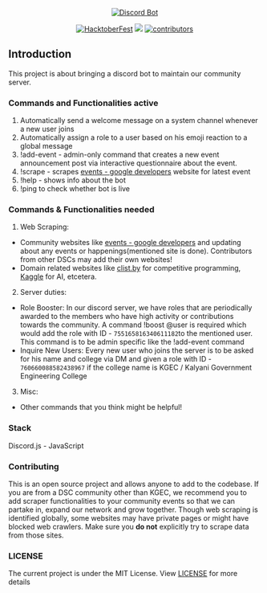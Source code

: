 <p align="center">
    <a href="https://github.com/DSCKGEC/community-discord-bot">
        <img src="https://user-images.githubusercontent.com/52620158/94632433-20269600-02e8-11eb-80b9-0a444289bd20.png" alt="Discord Bot">
    </a>
</p>

<p align="center">
  <a href="https://hacktoberfest.digitalocean.com/"><img src="https://img.shields.io/badge/Hacktoberfest-Friendly-blueviolet?style=for-the-badge" alt="HacktoberFest"></a>
  <a href="https://github.com/DSCKGEC/community-discord-bot/pulls"><img src="https://img.shields.io/github/issues-pr/DSCKGEC/community-discord-bot?label=Pull%20Requests&style=for-the-badge"></a>
  <a href="https://github.com/DSCKGEC/community-discord-bot/contributors"><img src="https://img.shields.io/github/contributors/DSCKGEC/community-discord-bot?color=yellow&style=for-the-badge" alt="contributors"></a>
</p>

## Introduction

This project is about bringing a discord bot to maintain our community server.

### Commands and Functionalities active

1. Automatically send a welcome message on a system channel whenever a new user joins
2. Automatically assign a role to a user based on his emoji reaction to a global message
3. !add-event - admin-only command that creates a new event announcement post via interactive questionnaire about the event.
4. !scrape - scrapes [events - google developers](https://developers.google.com/events) website for latest event
5. !help - shows info about the bot
6. !ping to check whether bot is live

### Commands & Functionalities needed

1. Web Scraping:
  - Community websites like [events - google developers](https://developers.google.com/events) and updating about any events or happenings(mentioned site is done). Contributors from other DSCs may add their own websites!
  - Domain related websites like [clist.by](https://clist.by) for competitive programming, [Kaggle](https://www.kaggle.com/competitions) for AI, etcetera.
2. Server duties:<br>
  - Role Booster: In our discord server, we have roles that are periodically awarded to the members who have high activity or contributions towards the community. A command !boost @user is required which would add the role with ID - `755165816340611182`to the mentioned user. This command is to be admin specific like the !add-event command
  - Inquire New Users: Every new user who joins the server is to be asked for his name and college via DM and given a role with ID - `760660088582438967` if the college name is KGEC / Kalyani Government Engineering College
3. Misc:
  - Other commands that you think might be helpful!
  
### Stack
Discord.js - JavaScript

### Contributing
This is an open source project and allows anyone to add to the codebase. If you are from a DSC community other than KGEC, we recommend you to add scraper functionalities to your community events so that we can partake in, expand our network and grow together.
Though web scraping is identified globally, some websites may have private pages or might have blocked web crawlers. Make sure you **do not** explicitly try to scrape data from those sites.

### LICENSE
The current project is under the MIT License. View [LICENSE](https://github.com/DSCKGEC/community-discord-bot/blob/master/LICENSE) for more details
